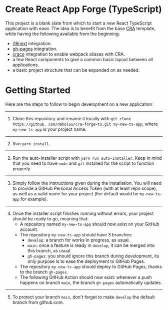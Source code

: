 # Create React App Forge (TypeScript)

This project is a blank slate from which to start a new React TypeScript
application with ease. The idea is to benefit from the base
[CRA](https://create-react-app.dev/) template, while having the following 
available from the beginning:
- [i18next](https://www.i18next.com/) integration.
- [gh-pages](https://github.com/tschaub/gh-pages) integration.
- [craco](https://github.com/dilanx/craco) integration to enable webpack 
  aliases with CRA.
- a few React components to give a common basic layout between all applications.
- a basic project structure that can be expanded on as needed.

# Getting Started
Here are the steps to follow to begin development on a new application:

---
1. Clone this repository and rename it locally with `git clone https://github.
   com/daholou/cra-forge-ts.git my-new-ts-app`, where `my-new-ts-app` is 
   your project name.

---
2. Run `yarn install`.

---
2. Run the auto-installer script with `yarn run auto-installer`. Keep in 
   mind that you need to have `node` and `git` installed for the script to 
   function properly.

---
3. Simply follow the instructions given during the installation. You will 
   need to provide a GitHub Personal Access Token (with at least repo scope),
   as well as a valid name for your project (the default would be 
   `my-new-ts-app` for example).

---
4. Once the installer script finishes running without errors, your project 
   should be ready to go, meaning that:
   - A repository named `my-new-ts-app` should now exist on your GitHub 
     account.
   - The repository `my-new-ts-app` should have 3 branches: 
     - `develop`: a branch for works in progress, as usual.
     - `main`: once a feature is ready in `develop`, it can be merged into 
       this branch, as usual.
     - `gh-pages`: you should ignore this branch during development, its 
       only purpose is to ease the deployment to GitHub Pages.
   - The repository `my-new-ts-app` should deploy to GitHub Pages, thanks to 
     the branch `gh-pages`.
   - The following GitHub Action should now exist: whenever a push happens 
     on branch `main`, the branch `gh-pages` automatically updates.

---
5. To protect your branch `main`, don't forget to make `develop` the default 
   branch from github.com.

